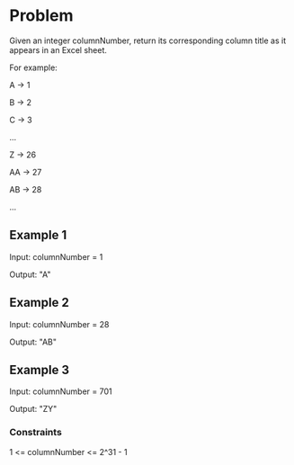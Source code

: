 # Problem

Given an integer columnNumber, return its corresponding column title as it appears in an Excel sheet.

For example:

A -> 1

B -> 2

C -> 3

...

Z -> 26

AA -> 27

AB -> 28 

...

## Example 1

Input: columnNumber = 1

Output: "A"

## Example 2

Input: columnNumber = 28

Output: "AB"

## Example 3

Input: columnNumber = 701

Output: "ZY"
 
### Constraints

1 <= columnNumber <= 2^31 - 1
